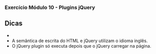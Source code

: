 ### Exercício Módulo 10 - Plugins jQuery

## Dicas

- 
- A semântica de escrita do HTML e jQuery utilizam o idioma inglês.
- O jQuery plugin só executa depois que o jQuery carregar na página.